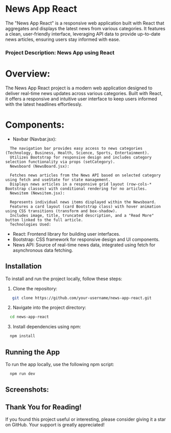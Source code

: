 # News App React

The "News App React" is a responsive web application built with React that aggregates and displays the latest news from various categories. It features a clean, user-friendly interface, leveraging API data to provide up-to-date news articles, ensuring users stay informed with ease.

### Project Description: News App using React
# Overview:
The News App React project is a modern web application designed to deliver real-time news updates across various categories. Built with React, it offers a responsive and intuitive user interface to keep users informed with the latest headlines effortlessly.

# Components:

- Navbar (Navbar.jsx):
```
  The navigation bar provides easy access to news categories (Technology, Business, Health, Science, Sports, Entertainment).
  Utilizes Bootstrap for responsive design and includes category selection functionality via props (setCategory).
  Newsboard (NewsBoard.jsx):
```
```
  Fetches news articles from the News API based on selected category using fetch and useState for state management.
  Displays news articles in a responsive grid layout (row-cols-* Bootstrap classes) with conditional rendering for no articles.
  Newsitem (Newsitem.jsx):
```
```
  Represents individual news items displayed within the Newsboard.
  Features a card layout (card Bootstrap class) with hover animation using CSS transitions (transform and box-shadow).
  Includes image, title, truncated description, and a "Read More" button linked to the full article.
  Technologies Used:
```

- React: Frontend library for building user interfaces.
- Bootstrap: CSS framework for responsive design and UI components.
- News API: Source of real-time news data, integrated using fetch for asynchronous data fetching.

## Installation

To install and run the project locally, follow these steps:

1. Clone the repository:

```bash
   git clone https://github.com/your-username/news-app-react.git
```

2. Navigate into the project directory:

```bash
  cd news-app-react
```
3. Install dependencies using npm:
   
```bash
  npm install
```

## Running the App
To run the app locally, use the following npm script:
```bash
  npm run dev
```

## Screenshots:


## Thank You for Reading!
If you found this project useful or interesting, please consider giving it a star on GitHub. Your support is greatly appreciated!
